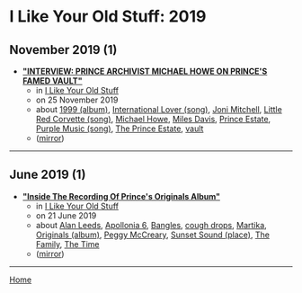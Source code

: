 # I Like Your Old Stuff: 2019

## November 2019 (1)

 - [**"INTERVIEW: PRINCE ARCHIVIST MICHAEL HOWE ON PRINCE'S FAMED VAULT"**](https://www.ilikeyouroldstuff.com/news/interview-prince-archivist-michael-howe-on-prince-vault)
    - in [I Like Your Old Stuff](../../../publications/f-j/i-like-your-old-stuff/index.md)
    - on 25 November 2019
    - about [1999 (album)](../../../topics/album/1999/index.md), [International Lover (song)](../../../topics/song/international-lover/index.md), [Joni Mitchell](../../../topics/joni-mitchell/index.md), [Little Red Corvette (song)](../../../topics/song/little-red-corvette/index.md), [Michael Howe](../../../topics/michael-howe/index.md), [Miles Davis](../../../topics/miles-davis/index.md), [Prince Estate](../../../topics/prince-estate/index.md), [Purple Music (song)](../../../topics/song/purple-music/index.md), [The Prince Estate](../../../topics/the-prince-estate/index.md), [vault](../../../topics/vault/index.md)
    - ([mirror](https://web.archive.org/web/*/https://www.ilikeyouroldstuff.com/news/interview-prince-archivist-michael-howe-on-prince-vault))

----

## June 2019 (1)

 - [**"Inside The Recording Of Prince's Originals Album"**](https://www.ilikeyouroldstuff.com/news/inside-the-recording-of-prince-originals-album-peggy-mccreary)
    - in [I Like Your Old Stuff](../../../publications/f-j/i-like-your-old-stuff/index.md)
    - on 21 June 2019
    - about [Alan Leeds](../../../topics/alan-leeds/index.md), [Apollonia 6](../../../topics/apollonia-6/index.md), [Bangles](../../../topics/bangles/index.md), [cough drops](../../../topics/cough-drops/index.md), [Martika](../../../topics/martika/index.md), [Originals (album)](../../../topics/album/originals/index.md), [Peggy McCreary](../../../topics/peggy-mccreary/index.md), [Sunset Sound (place)](../../../topics/place/sunset-sound/index.md), [The Family](../../../topics/the-family/index.md), [The Time](../../../topics/the-time/index.md)
    - ([mirror](https://web.archive.org/web/*/https://www.ilikeyouroldstuff.com/news/inside-the-recording-of-prince-originals-album-peggy-mccreary))

----

[Home](../index.md)

